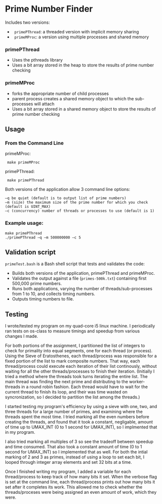 # Prime Number Finder

Includes two versions:
* ``` primePThread```: a threaded version with implicit memory sharing
* ``` primeMProc```: a version using multiple processes and shared memory



### primePThread
* Uses the pthreads library
* Uses a bit array stored in the heap to store the results of prime number checking

### primeMProc
* forks the appropriate number of child processes
* parent process creates a shared memory object to which the sub-processes will attach
* Uses a bit array stored in a shared memory object to store the results of prime number checking


## Usage
### From the Command Line
primeMProc:

``` make primeMProc```

primePThread:

``` make primePThread```

Both versions of the application allow 3 command line options:
```
–q be quiet (default is to output list of prime numbers) 
–m (size) the maximum size of the prime number for which you check (default is UINT_MAX)
–c (concurrency) number of threads or processes to use (default is 1)
```

### Example usage: 
```
make primePThread
./primePThread –q –m 500000000 –c 5
```

## Validation script

```primeTest.bash``` is a Bash shell script that tests and validates the code:

* Builds both versions of the application, primePThread and primeMProc.
* Validates the output against a file (```primes-500k.txt```) containing first 500,000 prime numbers. 
* Runs both applications, varying the number of threads/sub-processes from 1 to 10, and collects timing numbers.
* Outputs timing numbers to file.


## Testing 
I wrote/tested my program on my quad-core i5 linux machine. I periodically ran tests on os-class to measure timings and speedup from various changes I made.

For both portions of the assignment, I partitioned the list of integers to check for primality into equal segments, one for each thread (or process). Using the Sieve of Eratosthenes, each thread/process was responsible for a fixed portion of the list to mark composite numbers. That way, each thread/process could execute each iteration of their list continously, without waiting for all the other threads/processes to finish their iteration. (Initially I tried a method where the threads took turns iterating the entire list. The main thread was finding the next prime and distributing to the worker-threads in a round robin fashion. Each thread would have to wait for the current thread to finish its loop, and their was time wasted on syncronization, so I decided to partition the list among the threads.)

I started testing my program's efficiency by using a sieve with one, two, and three threads for a large number of primes, and examining where the threads spent the most time. I tried marking all the even numbers before creating the threads, and found that it took a constant, negligable, amount of time up to UMAX_INT (0 to 1 second for UMAX_INT), so I implmented that in my program.

I also tried marking all multiples of 3 so see the tradeoff between speedup and time consumed. That also took a constant amount of time (0 to 1 second for UMAX_INT) so I implemented that as well. For both the intial marking of 2 and 3 as primes, instead of using a loop to set each bit, I looped through integer array elements and set 32 bits at a time. 

Once I finished writing my program, I added a variable for each thread/process to keep track of how many bits it set. When the verbose flag is set at the command line, each thread/process prints out how many bits it set after it completes its work. This allowed me to check whether the threads/proceses were being assigned an even amount of work, which they were. 
